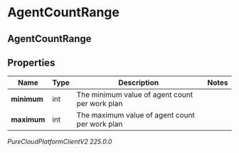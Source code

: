 # AgentCountRange

## AgentCountRange

## Properties

|Name | Type | Description | Notes|
|------------ | ------------- | ------------- | -------------|
| **minimum** | int | The minimum value of agent count per work plan | |
| **maximum** | int | The maximum value of agent count per work plan | |



_PureCloudPlatformClientV2 225.0.0_
